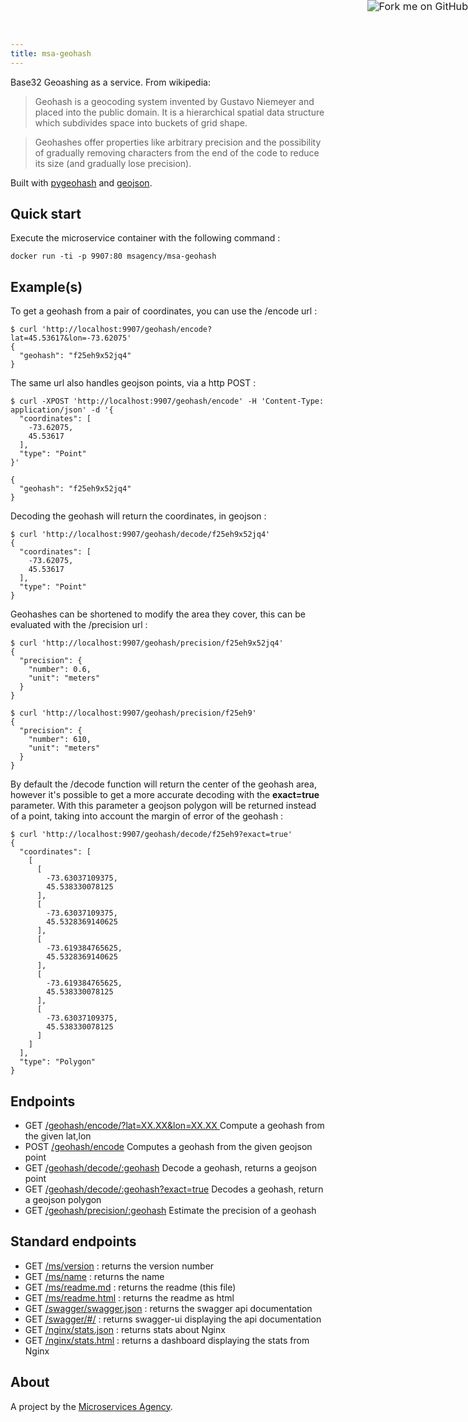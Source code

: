 ```yaml
---
title: msa-geohash
---
```


<a href="https://github.com/TheMicroservicesAgency/msa-geohash"><img style="zoom: 1.15; position: absolute; top: 0; right: 0; border: 0;" src="https://camo.githubusercontent.com/e7bbb0521b397edbd5fe43e7f760759336b5e05f/68747470733a2f2f73332e616d617a6f6e6177732e636f6d2f6769746875622f726962626f6e732f666f726b6d655f72696768745f677265656e5f3030373230302e706e67" alt="Fork me on GitHub" data-canonical-src="https://s3.amazonaws.com/github/ribbons/forkme_right_green_007200.png"></a>

Base32 Geoashing as a service. From wikipedia:

> Geohash is a geocoding system invented by Gustavo Niemeyer and placed into the public domain. It is a hierarchical spatial data structure which subdivides space into buckets of grid shape.

> Geohashes offer properties like arbitrary precision and the possibility of gradually removing characters from the end of the code to reduce its size (and gradually lose precision).

Built with [pygeohash](https://pypi.python.org/pypi/pygeohash) and [geojson](https://pypi.python.org/pypi/geojson).

## Quick start

Execute the microservice container with the following command :

    docker run -ti -p 9907:80 msagency/msa-geohash

## Example(s)

To get a geohash from a pair of coordinates, you can use the /encode url :

    $ curl 'http://localhost:9907/geohash/encode?lat=45.53617&lon=-73.62075'
    {
      "geohash": "f25eh9x52jq4"
    }

The same url also handles geojson points, via a http POST :

    $ curl -XPOST 'http://localhost:9907/geohash/encode' -H 'Content-Type: application/json' -d '{
      "coordinates": [
        -73.62075,
        45.53617
      ],
      "type": "Point"
    }'

    {
      "geohash": "f25eh9x52jq4"
    }

Decoding the geohash will return the coordinates, in geojson :

    $ curl 'http://localhost:9907/geohash/decode/f25eh9x52jq4'
    {
      "coordinates": [
        -73.62075,
        45.53617
      ],
      "type": "Point"
    }

Geohashes can be shortened to modify the area they cover, this can be evaluated with the /precision url :

    $ curl 'http://localhost:9907/geohash/precision/f25eh9x52jq4'
    {
      "precision": {
        "number": 0.6,
        "unit": "meters"
      }
    }

    $ curl 'http://localhost:9907/geohash/precision/f25eh9'
    {
      "precision": {
        "number": 610,
        "unit": "meters"
      }
    }

By default the /decode function will return the center of the geohash area, however it's possible to get a more accurate decoding with the **exact=true** parameter. With this parameter a geojson polygon will be returned instead of a point, taking into account the margin of error of the geohash :

    $ curl 'http://localhost:9907/geohash/decode/f25eh9?exact=true'
    {
      "coordinates": [
        [
          [
            -73.63037109375,
            45.538330078125
          ],
          [
            -73.63037109375,
            45.5328369140625
          ],
          [
            -73.619384765625,
            45.5328369140625
          ],
          [
            -73.619384765625,
            45.538330078125
          ],
          [
            -73.63037109375,
            45.538330078125
          ]
        ]
      ],
      "type": "Polygon"
    }


## Endpoints

- GET [/geohash/encode/?lat=XX.XX&lon=XX.XX ](http://demo.microservices.agency:9907/geohash/encode?lat=45.53617&lon=-73.62075) Compute a geohash from the given lat,lon
- POST [/geohash/encode]() Computes a geohash from the given geojson point
- GET  [/geohash/decode/:geohash](http://demo.microservices.agency:9907/geohash/decode/f25eh9x52jq4) Decode a geohash, returns a geojson point
- GET  [/geohash/decode/:geohash?exact=true](http://demo.microservices.agency:9907/geohash/decode/f25eh9x52jq4) Decodes a geohash, return a geojson polygon
- GET  [/geohash/precision/:geohash](http://demo.microservices.agency:9907/geohash/precision/f25eh9x52jq4) Estimate the precision of a geohash

## Standard endpoints

- GET  [/ms/version](http://demo.microservices.agency:9907/ms/version) : returns the version number
- GET  [/ms/name](http://demo.microservices.agency:9907/ms/name) : returns the name
- GET  [/ms/readme.md](http://demo.microservices.agency:9907/ms/readme.md) : returns the readme (this file)
- GET  [/ms/readme.html](http://demo.microservices.agency:9907/ms/readme.html) : returns the readme as html
- GET  [/swagger/swagger.json](http://demo.microservices.agency:9907/swagger/swagger.json) : returns the swagger api documentation
- GET  [/swagger/#/](http://demo.microservices.agency:9907/swagger/#/) : returns swagger-ui displaying the api documentation
- GET  [/nginx/stats.json](http://demo.microservices.agency:9907/nginx/stats.json) : returns stats about Nginx
- GET  [/nginx/stats.html](http://demo.microservices.agency:9907/nginx/stats.html) : returns a dashboard displaying the stats from Nginx

## About

A project by the [Microservices Agency](http://microservices.agency).
